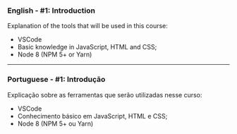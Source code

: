 ### English - #1: Introduction
Explanation of the tools that will be used in this course:
- VSCode
- Basic knowledge in JavaScript, HTML and CSS;
- Node 8 (NPM 5+ or Yarn)

***

### Portuguese - #1: Introdução
Explicação sobre as ferramentas que serão utilizadas nesse curso:
- VSCode
- Conhecimento básico em JavaScript, HTML e CSS;
- Node 8 (NPM 5+ ou Yarn)